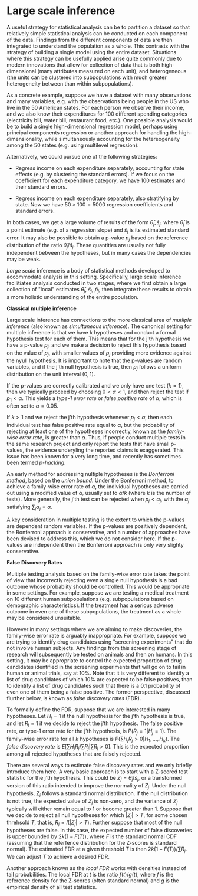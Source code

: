 # Large scale inference

A useful strategy for statistical analysis can be to partition a dataset
so that relatively simple statistical analysis can be conducted on
each component of the data.  Findings from the different components of data
are then integrated to understand the population as a whole.  This
contrasts with the strategy of building a single model using the entire dataset.
Situations where this strategy can be usefully applied arise quite commonly due to
modern innovations that allow for collection
of data that is both high-dimensional (many attributes measured on each unit),
and heterogeneous (the units can be clustered into subpopulations with much
greater heterogeneity between than within subpopulations).

As a concrete example, suppose we have a dataset with many observations and many
variables, e.g. with the observations being people in the US who live in the
50 American states.  For each person we observe their income, and we also know their
expenditures for 100 different spending categories (electricity bill, water bill, restaurant food,
etc.).  One possible analysis would be to build a single high-dimensional regression model, perhaps
using principal components regression or another approach for handling the high-dimensionality,
while simultaneously accounting for the hetereogeneity among the 50 states (e.g. using multilevel
regression).

Alternatively, we could pursue one of the following strategies:

* Regress income on each expenditure separately, accounting for state effects (e.g. by clustering the standard errors).
If we focus on the coefficient for each expenditure category, we have 100 estimates and their standard errors.

* Regress income on each expenditure separately, also stratifying by state.  Now we have $50\times 100 = 5000$
regression coefficients and standard errors.

In both cases, we get a large volume of results of the form $\hat{\theta}_j, \hat{s}_j$, where $\hat{\theta}_j$
is a point estimate (e.g. of a regression slope) and $\hat{s}_j$ is its estimated standard error.  It may also be possible to obtain
a p-value $p_j$ based on the reference distribution of the ratio $\hat{\theta}_j/\hat{s}_j$.  These quantities are usually not
fully independent between the hypotheses, but in many cases the dependencies may be weak.

*Large scale* inference is a body of statistical methods developed to accommodate analysis in this setting.
Specifically, large scale inference facilitiates analysis conducted in two stages, where we first obtain a large
collection of "local" estimates $\hat{\theta}_j$, $\hat{s}_j$, $\hat{p}_j$, then integrate these results
to obtain a more holistic understanding of the entire population.

__Classical multiple inference__

Large scale inference has connections to the more classical area of *mutliple inference* (also known as *simultaneous inference*).  The
canonical setting for multiple inference is that we have $k$ hypotheses and conduct a formal hypothesis
test for each of them.  This means that for the j'th hypothesis we have a p-value $p_j$, and we make a decision to
reject this hypothesis based on the value of $p_j$, with smaller values of $p_j$ providing more evidence
against the nyull hypothesis.  It is important to note that the p-values are random variables, and
if the j'th null hypothesis is true, then $p_j$ follows a uniform distribution on the unit interval $(0, 1)$.

If the p-values are correctly calibrated and we only have one test ($k=1$),
then we typically proceed by choosing $0 < \alpha < 1$, and then reject the test if $p_1 < \alpha$.  This yields a *type-1 error rate* or
*false positive rate* of $\alpha$, which is often set to $\alpha=0.05$.

If $k > 1$ and we reject the j'th hypothesis
whenever $p_j < \alpha$, then each individual test has false positive rate equal to $\alpha$, but the probability
of rejecting at least one of the hypotheses incorrectly, known as the *family-wise error rate*, is greater than $\alpha$.
Thus, if people conduct multiple tests in the same research project and only report the tests that have small
p-values, the evidence underyling the reported claims is exaggerated.  This issue has been known for a very long
time, and recently has sometimes been termed *p-hacking*.

An early method for addressing nultiple hypotheses is the *Bonferroni method*, based on the *union bound*.
Under the Bonferroni method, to achieve a family-wise error rate of $\alpha$, the individual hypotheses
are carried out using a modified value of $\alpha$, usually set to $\alpha/k$ (where $k$ is the number
of tests).  More generally, the j'th test can be rejected when $p_j < \alpha_j$, with the $\alpha_j$
satisfying $\sum_j \alpha_j = \alpha$.

A key consideration in multiple testing is the extent to which the p-values
are dependent random variables.  If the p-values are positively dependent, the Bonferroni approach is conservative,
and a number of approaches have been devised to address this, which we do not consider here. If the p-values
are independent then the Bonferroni approach is only very slighty conservative.

__False Discovery Rates__

Multiple testing analysis based on the family-wise error rate takes the point of view that incorrectly
rejecting even a single null hypothesis is a bad outcome whose probabiity should be controlled.  This
would be appropriate in some settings.  For example, suppose we are testing a medical treatment on
10 different human subpopulations (e.g. subpopulations based on demographic characteristics).  If the treatment has a serious
adverse outcome in even one of these subpopulations, the treatment
as a whole may be considered unsuitable.

However in many settings where we are aiming to make discoveries,
the family-wise error rate is arguably inappropriate.  For example, suppose we are trying to identify
drug candidates using "screening experiments" that do not involve human subjects.  Any findings from this screening stage
of research will subsequently be tested on animals and then on humans.  In this setting, it may be
appropriate to control the expected proportion of drug candidates identified in the screening experiments that will
go on to fail in human or animal trials, say at 10%.  Note that it is very different to identify a list of drug candidates
of which 10% are expected to be false positives, than to identify a list of drug candidates such that there is a
0.1 probability of even one of them being a false positive.  The former perspective, discussed
fiurther below, is known as _false discovery rates_ (FDR).

To formally define the FDR, suppose that we are interested in many hypotheses.  Let $H_j=1$ if the null hypothesis for the
j'th hypothesis is true, and let $R_j=1$ if we decide to reject the j'th hypothesis.  The
false positive rate, or type-1 error rate for the j'th hypothesis, is $P(R_j=1 | H_j=1)$.
The family-wise error rate for all $k$ hypotheses is $P(\sum H_jR_j > 0 | H_1, \ldots, H_k)$.  The
*false discovery rate* is $E [\sum H_jR_j / \sum R_j | \sum R_j > 0]$.  This is the expected proportion
among all rejected hypotheses that are falsely rejected.

There are several ways to estimate false discovery rates and we only briefly introduce them here.  A very basic
approach is to start with a Z-scored test statistic for the j'th
hypothesis.  This could be $Z_j = \hat{\theta}_j / \hat{s}_j$, or a transformed version of this ratio intended to improve the normality
of $Z_j$.  Under the null hypothesis, $Z_j$ follows a standard normal distribution.  If the null distribution is not true,
the expected value of $Z_j$ is non-zero, and the variance of $Z_j$ typically will either remain equal to 1 or become greater than 1.  Suppose that we decide
to reject all null hypotheses for which $|Z_j| > T$, for some chosen threhsold $T$, that is, $R_j = I(|Z_j| > T)$.  Further
suppose that most of the null hypotheses are false.  In this case, the expected number of false discoveries is upper bounded by
$2k(1 - F(T))$, where $F$ is the standard normal CDF (assuming that the referfence distribution for the Z-scores is
standard normal).  The estimated FDR at a given threshold $T$ is then $2k(1 - F(T)) / \sum R_j$.  We can adjust $T$ to achieve
a desired FDR.

Another approach known as the *local FDR* works with densities instead of tail probabilities.  The local FDR at
$t$ is the ratio $f(t)/g(t)$, where $f$ is the reference density for the Z-scores (often standard normal) and
$g$ is the empirical density of all test statistics.

